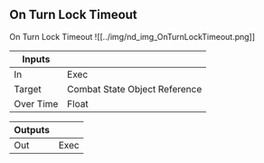 ## On Turn Lock Timeout
On Turn Lock Timeout
![[../img/nd_img_OnTurnLockTimeout.png]]

|Inputs||
|--|--|
| In | Exec |
| Target | Combat State Object Reference |
| Over Time | Float |

|Outputs||
|--|--|
| Out | Exec |
